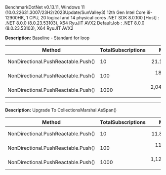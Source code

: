 BenchmarkDotNet v0.13.11, Windows 11 (10.0.22631.3007/23H2/2023Update/SunValley3)
12th Gen Intel Core i9-12900HK, 1 CPU, 20 logical and 14 physical cores
.NET SDK 8.0.100
  [Host]     : .NET 8.0.0 (8.0.23.53103), X64 RyuJIT AVX2
  DefaultJob : .NET 8.0.0 (8.0.23.53103), X64 RyuJIT AVX2

**Description:** Baseline - Standard for loop

| Method                              | TotalSubscriptions | Mean        | Error     | StdDev    | Allocated |
|------------------------------------ |------------------- |------------:|----------:|----------:|----------:|
| NonDirectional.PushReactable.Push() | 10                 |    21.11 ns |  0.432 ns |  0.577 ns |         - |
| NonDirectional.PushReactable.Push() | 100                |   183.64 ns |  3.050 ns |  2.704 ns |         - |
| NonDirectional.PushReactable.Push() | 1000               | 2,045.12 ns | 24.447 ns | 21.672 ns |         - |

---

**Description:** Upgrade To CollectionsMarshal.AsSpan()

| Method                              | TotalSubscriptions | Mean        | Error     | StdDev    | Allocated |
|------------------------------------ |------------------- |------------:|----------:|----------:|----------:|
| NonDirectional.PushReactable.Push() | 10                 |    11.89 ns |  0.215 ns |  0.201 ns |         - |
| NonDirectional.PushReactable.Push() | 100                |   112.36 ns |  2.237 ns |  2.747 ns |         - |
| NonDirectional.PushReactable.Push() | 1000               | 1,123.29 ns | 16.086 ns | 15.047 ns |         - |
